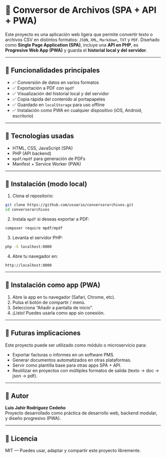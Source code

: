 # 🧩 Conversor de Archivos (SPA + API + PWA)

Este proyecto es una aplicación web ligera que permite convertir texto o archivos CSV en distintos formatos: `JSON`, `XML`, `Markdown`, `TXT` y `PDF`. Diseñado como **Single Page Application (SPA)**, incluye una **API en PHP**, es **Progresive Web App (PWA)** y guarda el **historial local y del servidor**.

---

## 🚀 Funcionalidades principales

- ✅ Conversión de datos en varios formatos
- ✅ Exportación a PDF con `mpdf`
- ✅ Visualización del historial local y del servidor
- ✅ Copia rápida del contenido al portapapeles
- ✅ Guardado en `localStorage` para uso offline
- ✅ Instalación como PWA en cualquier dispositivo (iOS, Android, escritorio)

---

## 🧪 Tecnologías usadas

- HTML, CSS, JavaScript (SPA)
- PHP (API backend)
- `mpdf/mpdf` para generación de PDFs
- Manifest + Service Worker (PWA)

---

## 🔧 Instalación (modo local)

1. Clona el repositorio:

```bash
git clone https://github.com/usuario/conversorarchivos.git
cd conversorarchivos
```

2. Instala `mpdf` si deseas exportar a PDF:

```bash
composer require mpdf/mpdf
```

3. Levanta el servidor PHP:

```bash
php -S localhost:8000
```

4. Abre tu navegador en:

```
http://localhost:8000
```

---

## 📲 Instalación como app (PWA)

1. Abre la app en tu navegador (Safari, Chrome, etc).
2. Pulsa el botón de compartir / menú.
3. Selecciona “Añadir a pantalla de inicio”.
4. ¡Listo! Puedes usarla como app sin conexión.

---

## 🔮 Futuras implicaciones

Este proyecto puede ser utilizado como módulo o microservicio para:

- Exportar facturas o informes en un software PMS.
- Generar documentos automatizados en otras plataformas.
- Servir como plantilla base para otras apps SPA + API.
- Reutilizar en proyectos con múltiples formatos de salida (texto → doc → json → pdf).

---

## 🧠 Autor

**Luis Jahir Rodríguez Cedeño**  
Proyecto desarrollado como práctica de desarrollo web, backend modular, y diseño progresivo (PWA).

---

## 📘 Licencia

MIT — Puedes usar, adaptar y compartir este proyecto libremente.